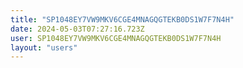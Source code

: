 ```yaml
---
title: "SP1048EY7VW9MKV6CGE4MNAGQGTEKB0DS1W7F7N4H"
date: 2024-05-03T07:27:16.723Z
user: SP1048EY7VW9MKV6CGE4MNAGQGTEKB0DS1W7F7N4H
layout: "users"
---
```

    